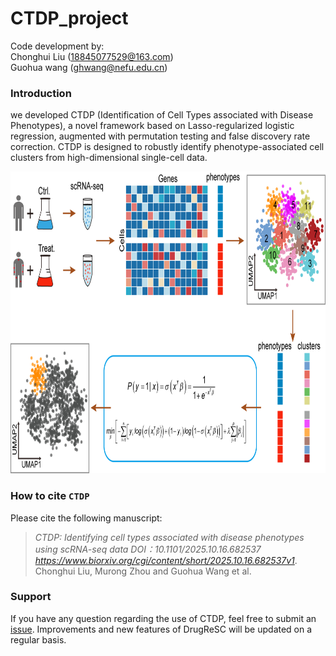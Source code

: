 # CTDP_project
 Code development by: <br>Chonghui Liu (18845077529@163.com) <br>Guohua wang (ghwang@nefu.edu.cn)
 
 ### Introduction ###
we developed CTDP (Identification of Cell Types associated with Disease Phenotypes), a novel framework based on Lasso-regularized logistic regression, augmented with permutation testing and false discovery rate correction. CTDP is designed to robustly identify phenotype-associated cell clusters from high-dimensional single-cell data.

<p align="center">
<img src=workflow.tif height="483" width="807">
</p>

### How to cite `CTDP` ###
Please cite the following manuscript:
> *CTDP: Identifying cell types associated with disease phenotypes using scRNA-seq data DOI：10.1101/2025.10.16.682537  https://www.biorxiv.org/cgi/content/short/2025.10.16.682537v1*. 
Chonghui Liu, Murong Zhou and Guohua Wang et al.<br />

### Support ##
If you have any question regarding the use of CTDP, feel free to submit an [issue](https://github.com/Chonghui-Liu/CTDP_project/issues).
Improvements and new features of DrugReSC will be updated on a regular basis.
